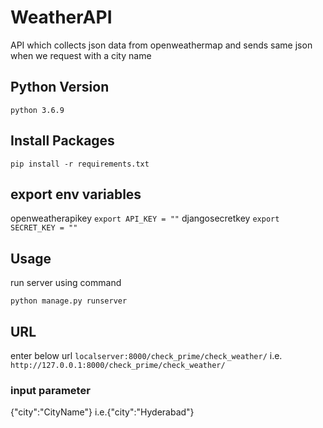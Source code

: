 # WeatherAPI
API which collects json data from openweathermap and sends same json when we request with a city name

## Python Version
```python 3.6.9```

## **Install Packages**
```pip install -r requirements.txt```
## **export env variables**
openweatherapikey
```export API_KEY = ""```
djangosecretkey
```export SECRET_KEY = ""``` 
## **Usage**
run server using command 

```python manage.py runserver```

## URL
enter below url
```localserver:8000/check_prime/check_weather/```
i.e. ```http://127.0.0.1:8000/check_prime/check_weather/```

### input parameter 
{"city":"CityName"}
i.e.{"city":"Hyderabad"}


